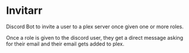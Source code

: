 # Invitarr
Discord Bot to invite a user to a plex server once given one or more roles. 

Once a role is given to the discord user, they get a direct message asking for their email and their email gets added to plex. 
